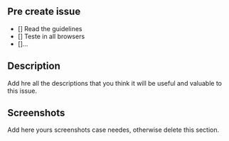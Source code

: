 ## Pre create issue

- [] Read the guidelines
- [] Teste in all browsers
- []...


## Description

Add hre all the descriptions that you think it will be useful and valuable to this issue.


## Screenshots 

Add here yours screenshots case needes, otherwise delete this section.


